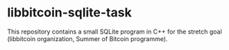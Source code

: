 # libbitcoin-sqlite-task
This repository contains a small SQLite program in C++ for the stretch goal (libbitcoin organization, Summer of Bitcoin programme).
